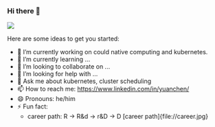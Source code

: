 ### Hi there 👋

![](https://github-readme-stats.vercel.app/api?username=yuanchen8911&theme=buefy&show_icons=true)
<!--
**yuanchen8911/yuanchen8911** is a ✨ _special_ ✨ repository because its `README.md` (this file) appears on your GitHub profile.
-->
Here are some ideas to get you started:

- 🔭 I’m currently working on could native computing and kubernetes.
- 🌱 I’m currently learning ...
- 👯 I’m looking to collaborate on ...
- 🤔 I’m looking for help with ...
- 💬 Ask me about kubernetes, cluster scheduling
- 📫 How to reach me: https://www.linkedin.com/in/yuanchen/
- 😄 Pronouns: he/him
- ⚡ Fun fact: 
  - career path: R -> R&d -> r&D -> D
    [career path]{file://career.jpg} 
